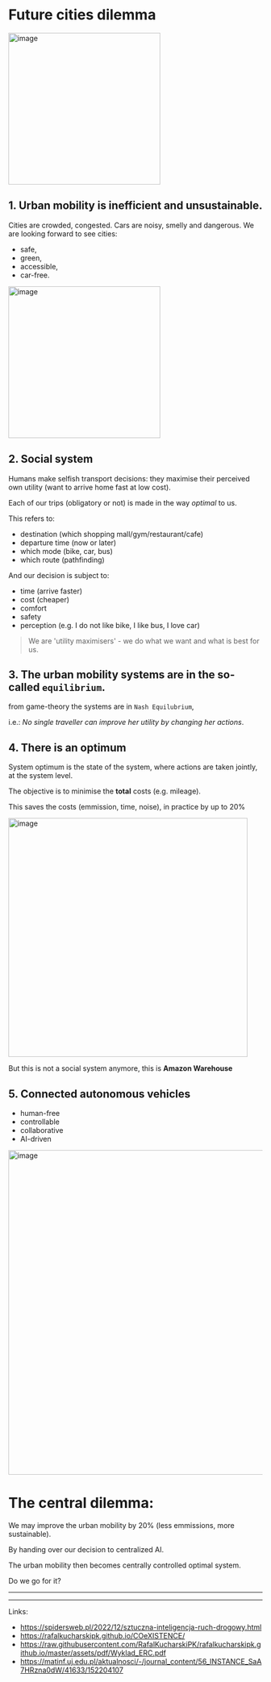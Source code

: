 # Future cities dilemma 

<img width="301" alt="image" src="https://github.com/RafalKucharskiPK/ComplexSocialSystemsCourse/assets/20555451/3fcb1aed-ab61-498c-8a10-33ec39438add">


## 1. Urban mobility is inefficient and unsustainable. 
Cities are crowded, congested. Cars are noisy, smelly and dangerous. 
We are looking forward to see cities:
* safe,
* green,
* accessible,
* car-free.

<img width="301" alt="image" src="https://github.com/RafalKucharskiPK/ComplexSocialSystemsCourse/assets/20555451/1b3a7b26-8d99-4760-b221-7c7d3544fe9d">



## 2. Social system

Humans make selfish transport decisions: they maximise their perceived own utility (want to arrive home fast at low cost).

Each of our trips (obligatory or not) is made in the way *optimal* to us.

This refers to:
* destination (which shopping mall/gym/restaurant/cafe)
* departure time (now or later)
* which mode (bike, car, bus)
* which route (pathfinding)


And our decision is subject to:
* time (arrive faster)
* cost (cheaper)
* comfort
* safety
* perception (e.g. I do not like bike, I like bus, I love car)

> We are 'utility maximisers' - we do what we want and what is best for us.



## 3. The urban mobility systems are in the so-called `equilibrium`.
from game-theory the systems are in `Nash Equilubrium`, 

i.e.: *No single traveller can improve her utility by changing her actions*.

## 4. There is an optimum

System optimum is the state of the system, where actions are taken jointly, at the system level. 

The objective is to minimise the **total** costs (e.g. mileage).

This saves the costs (emmission, time, noise), in practice by up to 20%

<img width="474" alt="image" src="https://github.com/RafalKucharskiPK/ComplexSocialSystemsCourse/assets/20555451/e2610800-8bfe-4bc4-9514-3565405cec57">

But this is not a social system anymore, this is **Amazon Warehouse**


## 5. Connected autonomous vehicles

* human-free
* controllable
* collaborative
* AI-driven

<img width="644" alt="image" src="https://github.com/RafalKucharskiPK/ComplexSocialSystemsCourse/assets/20555451/60cb5b90-c3f7-4d7d-b8ce-cbf322c3dba0">

# The central dilemma:

We may improve the urban mobility by 20% (less emmissions, more sustainable).

By handing over our decision to centralized AI.

The urban mobility then becomes centrally controlled optimal system.

Do we go for it?



----

---

Links:

* https://spidersweb.pl/2022/12/sztuczna-inteligencja-ruch-drogowy.html
* https://rafalkucharskipk.github.io/COeXISTENCE/
* https://raw.githubusercontent.com/RafalKucharskiPK/rafalkucharskipk.github.io/master/assets/pdf/Wyklad_ERC.pdf
* https://matinf.uj.edu.pl/aktualnosci/-/journal_content/56_INSTANCE_SaA7HRzna0dW/41633/152204107
